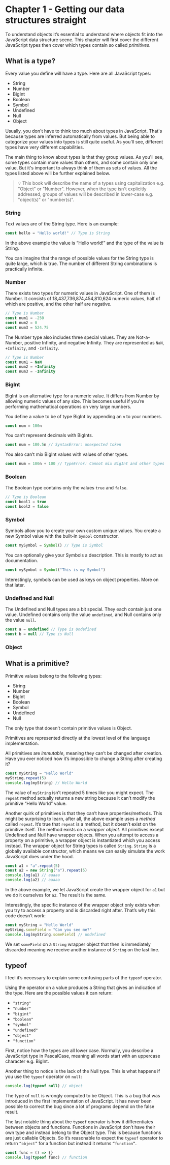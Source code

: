 # Chapter 1 - Getting our data structures straight

To understand objects it’s essential to understand where objects fit into the JavaScript data structure scene. This chapter will first cover the different JavaScript types then cover which types contain so called *primitives*.

## What is a type?

Every value you define will have a type. Here are all JavaScript types:

- String
- Number
- BigInt
- Boolean
- Symbol
- Undefined
- Null
- Object

Usually, you don't have to think too much about types in JavaScript. That's because types are inferred automatically from values. But being able to categorize your values into types is still quite useful. As you'll see, different types have very different capabilities.

The main thing to know about types is that they group values. As you'll see, some types contain more values than others, and some contain only one value. But it's important to always think of them as sets of values. All the types listed above will be further explained below.

> 💡 This book will describe the name of a types using capitalization e.g. "Object" or "Number". However, when the type isn't explicitly addressed, groups of values will be described in lower-case e.g. "object(s)" or "number(s)".
>

### String

Text values are of the String type. Here is an example:

```jsx
const hello = "Hello world!" // Type is String
```

In the above example the value is “Hello world!” and the type of the value is String.

You can imagine that the range of possible values for the String type is quite large, which is true. The number of different String combinations is practically infinite.

### Number

There exists two types for numeric values in JavaScript. One of them is Number. It consists of 18,437,736,874,454,810,624 numeric values, half of which are positive, and the other half are negative.

```jsx
// Type is Number
const num1 = -250
const num2 = 0
const num3 = 524.75
```

The Number type also includes three special values. They are Not-a-Number, positive Infinity, and negative Infinity. They are represented as `NaN`, `+Infinity`, and `-Infinity`.

```jsx
// Type is Number
const num1 = NaN
const num2 = +Infinity
const num3 = -Infinity
```

### BigInt

BigInt is an alternative type for a numeric value. It differs from Number by allowing numeric values of any size. This becomes useful if you’re performing mathematical operations on very large numbers.

You define a value to be of type BigInt by appending an `n` to your numbers.

```jsx
const num = 100n
```

You can’t represent decimals with BigInts.

```jsx
const num = 100.5n // SyntaxError: unexpected token
```

You also can’t mix BigInt values with values of other types.

```jsx
const num = 100n + 100 // TypeError: Cannot mix BigInt and other types
```

### Boolean

The Boolean type contains only the values `true` and `false`.

```jsx
// Type is Boolean
const bool1 = true
const bool2 = false
```

### Symbol

Symbols allow you to create your own custom unique values. You create a new Symbol value with the built-in `Symbol` constructor.

```jsx
const mySymbol = Symbol() // Type is Symbol
```

You can optionally give your Symbols a description. This is mostly to act as documentation.

```jsx
const mySymbol = Symbol("This is my Symbol")
```

Interestingly, symbols can be used as keys on object properties. More on that later.

### Undefined and Null

The Undefined and Null types are a bit special. They each contain just one value. Undefined contains only the value `undefined`, and Null contains only the value `null`.

```jsx
const a = undefined // Type is Undefined
const b = null // Type is Null
```

### Object

## What is a primitive?

Primitive values belong to the following types:

- String
- Number
- BigInt
- Boolean
- Symbol
- Undefined
- Null

The only type that doesn’t contain primitive values is Object.

Primitives are represented directly at the lowest level of the language implementation.

All primitives are *immutable*, meaning they can’t be changed after creation. Have you ever noticed how it’s impossible to change a String after creating it?

```jsx
const myString = "Hello World"
myString.repeat(5)
console.log(myString) // Hello World
```

The value of `myString` isn’t repeated 5 times like you might expect. The `repeat` method actually returns a new string because it can’t modify the primitive “Hello World” value.

Another quirk of primitives is that they can’t have properties/methods. This might be surprising to learn, after all, the above example uses a *method* called `repeat`. It’s true that `repeat` is a method, but it doesn’t exist on the primitive itself. The method exists on a *wrapper object*.
All primitives except Undefined and Null have wrapper objects. When you attempt to access a property on a primitive, a wrapper object is instantiated which you access instead. The wrapper object for String types is called `String`. `String` is a globally available constructor, which means we can easily simulate the work JavaScript does under the hood. 

```jsx
const a1 = "a".repeat(5)
const a2 = new String("a").repeat(5)
console.log(a1) // aaaaa
console.log(a2) // aaaaa
```

In the above example, we let JavaScript create the wrapper object for `a1` but we do it ourselves for `a2`. The result is the same.

Interestingly, the specific instance of the wrapper object only exists when you try to access a property and is discarded right after. That’s why this code doesn’t work:

```jsx
const myString = "Hello World"
myString.someField = "Can you see me?"
console.log(myString.someField) // undefined
```

We set `someField` on a `String` wrapper object that then is immediately discarded meaning we receive another instance of `String` on the last line.

## typeof

I feel it’s necessary to explain some confusing parts of the `typeof` operator.

Using the operator on a value produces a String that gives an indication of the type. Here are the possible values it can return:

- `"string"`
- `"number"`
- `"bigint"`
- `"boolean"`
- `"symbol"`
- `"undefined"`
- `"object"`
- `"function"`

First, notice how the types are all lower case. Normally, you describe a JavaScript type in PascalCase, meaning all words start with an uppercase character e.g. BigInt.

Another thing to notice is the lack of the Null type. This is what happens if you use the `typeof` operator on `null`:

```jsx
console.log(typeof null) // object
```

The type of `null` is wrongly computed to be Object. This is a bug that was introduced in the  first implementation of JavaScript. It has never been possible to correct the bug since a lot of programs depend on the false result.

The last notable thing about the `typeof` operator is how it differentiates between objects and functions. Functions in JavaScript don’t have their own type and instead belong to the Object type. This is because functions are just callable Objects. So it’s reasonable to expect the `typeof` operator to return `“object”` for a function but instead it returns `“function”`.

```jsx
const func = () => {}
console.log(typeof func) // function
```


